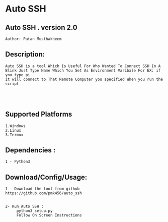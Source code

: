 # Auto SSH

## Auto SSH . version 2.0
    Author: Patan Musthakheem

## Description:
    Auto SSH is a tool Which Is Useful For Who Wanted To Connect SSH In A Blink Just Type Name Which You Set As Environment Varibale For EX: if you type pi
    it will connect to That Remote Computer you specified When you run the script   
<br /><br />
## Supported Platforms
    1.Windows
    2.Linux
    3.Termux
## Dependencies :
    1 - Python3

## Download/Config/Usage:
    1 - Download the tool from github
    https://github.com/pmk456/auto_ssh    

    
    2- Run Auto SSH :
         python3 setup.py
         Follow On Screen Instructions	   
      

